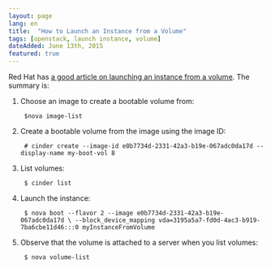 ```yaml
---
layout: page
lang: en
title:  "How to Launch an Instance from a Volume"
tags: [openstack, launch instance, volume]
dateAdded: June 13th, 2015
featured: true
---
```


Red Hat has [a good article on launching an instance from a volume](https://access.redhat.com/documentation/en-US/Red_Hat_Enterprise_Linux_OpenStack_Platform/4/html/End_User_Guide/boot_from_volume.html).  The summary is:

1. Choose an image to create a bootable volume from:

		$nova image-list

2. Create a bootable volume from the image using the image ID:

		# cinder create --image-id e0b7734d-2331-42a3-b19e-067adc0da17d --display-name my-boot-vol 8

3. List volumes:

		$ cinder list

4. Launch the instance:

		$ nova boot --flavor 2 --image e0b7734d-2331-42a3-b19e-067adc0da17d \ --block_device_mapping vda=3195a5a7-fd0d-4ac3-b919-7ba6cbe11d46:::0 myInstanceFromVolume


5. Observe that the volume is attached to a server when you list volumes:

		$ nova volume-list

